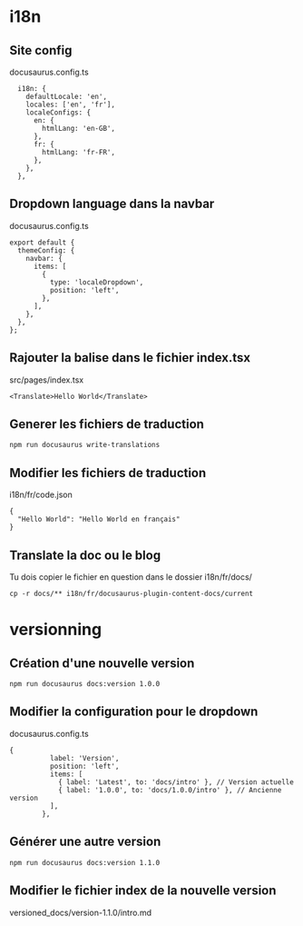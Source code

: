 # i18n

## Site config

docusaurus.config.ts

```
  i18n: {
    defaultLocale: 'en',
    locales: ['en', 'fr'],
    localeConfigs: {
      en: {
        htmlLang: 'en-GB',
      },
      fr: {
        htmlLang: 'fr-FR',
      },
    },
  },
```

## Dropdown language dans la navbar

docusaurus.config.ts

```
export default {
  themeConfig: {
    navbar: {
      items: [
        {
          type: 'localeDropdown',
          position: 'left',
        },
      ],
    },
  },
};
```

## Rajouter la balise <Translate> dans le fichier index.tsx

src/pages/index.tsx

```
<Translate>Hello World</Translate>
```

## Generer les fichiers de traduction

```
npm run docusaurus write-translations
```

## Modifier les fichiers de traduction

i18n/fr/code.json

```
{
  "Hello World": "Hello World en français"
}
```

## Translate la doc ou le blog

Tu dois copier le fichier en question dans le dossier i18n/fr/docs/

```
cp -r docs/** i18n/fr/docusaurus-plugin-content-docs/current
```

# versionning

## Création d'une nouvelle version

```
npm run docusaurus docs:version 1.0.0
```

## Modifier la configuration pour le dropdown

docusaurus.config.ts

```
{
          label: 'Version',
          position: 'left',
          items: [
            { label: 'Latest', to: 'docs/intro' }, // Version actuelle
            { label: '1.0.0', to: 'docs/1.0.0/intro' }, // Ancienne version
          ],
        },
```

## Générer une autre version

```
npm run docusaurus docs:version 1.1.0
```

## Modifier le fichier index de la nouvelle version

versioned_docs/version-1.1.0/intro.md
